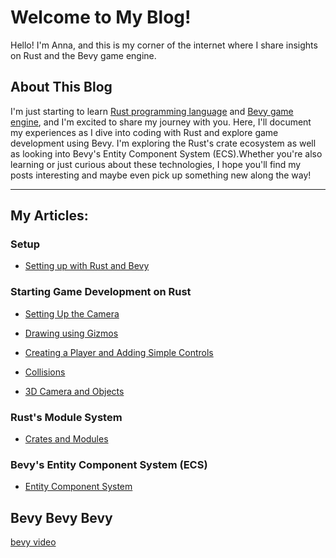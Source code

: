 # Welcome to My Blog!

Hello! I'm Anna, and this is my corner of the internet where I share insights on Rust and the Bevy game engine.

## About This Blog
I'm just starting to learn [Rust programming language](https://doc.rust-lang.org/) and [Bevy game engine](https://bevyengine.org/), and I'm excited to share my journey with you. Here, I'll document my experiences as I dive into coding with Rust and explore game development using Bevy. I'm exploring the Rust's crate ecosystem as well as looking into Bevy's Entity Component System (ECS).Whether you're also learning or just curious about these technologies, I hope you'll find my posts interesting and maybe even pick up something new along the way! 

---

## My Articles:

### Setup 

- [Setting up with Rust and Bevy](./Archive/2024/12/2024.12.GettingStarted.md)

### Starting Game Development on Rust

- [Setting Up the Camera](./Archive/2024/12/2024.12.SettingUpTheCamera.md)

- [Drawing using Gizmos](./Archive/2024/12/2024.12.DrawingUsingGizmos.md)

- [Creating a Player and Adding Simple Controls](./Archive/2024/12/2024.12.PlayerControls.md)

- [Collisions](./Archive/2025/02/2025.02.Collisions.md)

- [3D Camera and Objects](./Archive/2025/05/2025.05.3DCameraAndObjects.md)

### Rust's Module System

- [Crates and Modules](./Archive/2025/02/2025.02.RustCratesAndModules.md)

### Bevy's Entity Component System (ECS)

- [Entity Component System](./Archive/2025/04/2025.04.WhatIsECS.md)

## Bevy Bevy Bevy

[bevy video](./Bevy%20Bevy%20Bevy.mp4)